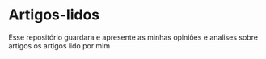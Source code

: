 # Artigos-lidos
Esse repositório guardara e apresente as minhas opiniões e analises sobre artigos os artigos lido por mim 
